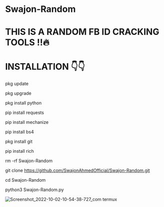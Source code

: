 # Swajon-Random

# THIS IS A RANDOM FB ID CRACKING TOOLS ‼️🔥

# INSTALLATION 👇👇

pkg update

pkg upgrade

pkg install python

pip install requests

pip install mechanize

pip install bs4

pkg install git

pip install rich

rm -rf Swajon-Random

git clone https://github.com/SwajonAhmedOfficial/Swajon-Random.git

cd Swajon-Random

python3 Swajon-Random.py

![Screenshot_2022-10-02-10-54-38-727_com termux](https://user-images.githubusercontent.com/91185222/193442399-d941f3dc-405e-4526-832f-cce16934b754.jpg)
